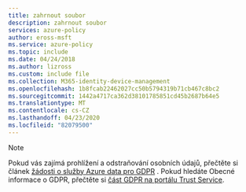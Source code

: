```yaml
---
title: zahrnout soubor
description: zahrnout soubor
services: azure-policy
author: eross-msft
ms.service: azure-policy
ms.topic: include
ms.date: 04/24/2018
ms.author: lizross
ms.custom: include file
ms.collection: M365-identity-device-management
ms.openlocfilehash: 1b8fcab22462027cc50b5794319b71cb467c8bc2
ms.sourcegitcommit: 1442a4717ca362d38101785851cd45b2687b64e5
ms.translationtype: MT
ms.contentlocale: cs-CZ
ms.lasthandoff: 04/23/2020
ms.locfileid: "82079500"
---
```

>[!Note] 
>Pokud vás zajímá prohlížení a odstraňování osobních údajů, přečtěte si článek [žádosti o služby Azure data pro GDPR](https://docs.microsoft.com/microsoft-365/compliance/gdpr-dsr-azure) . Pokud hledáte Obecné informace o GDPR, přečtěte si [část GDPR na portálu Trust Service](https://servicetrust.microsoft.com/ViewPage/GDPRGetStarted).
